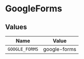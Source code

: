 # GoogleForms


## Values

| Name           | Value          |
| -------------- | -------------- |
| `GOOGLE_FORMS` | google-forms   |